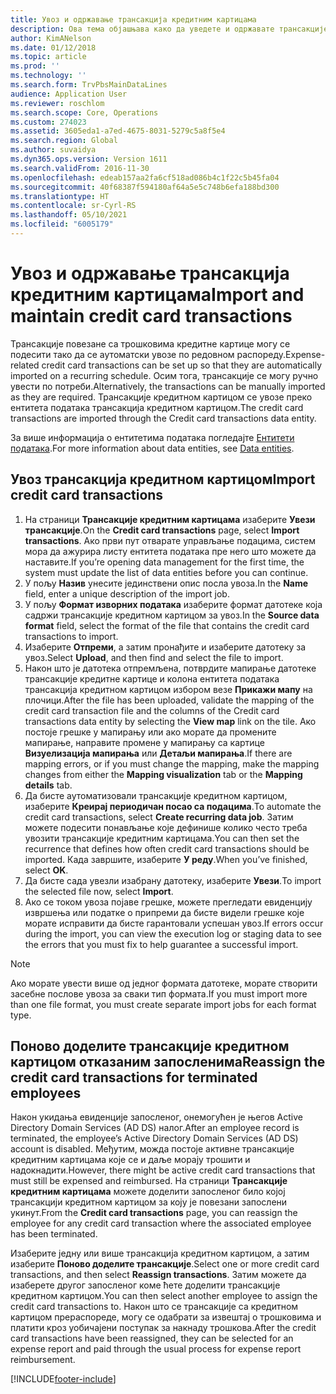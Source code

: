 ```yaml
---
title: Увоз и одржавање трансакција кредитним картицама
description: Ова тема објашњава како да уведете и одржавате трансакције кредитне картице повезане са трошковима. Ове трансакције се могу подесити тако да се аутоматски увозе по редовном распореду или се могу ручно увести по потреби.
author: KimANelson
ms.date: 01/12/2018
ms.topic: article
ms.prod: ''
ms.technology: ''
ms.search.form: TrvPbsMainDataLines
audience: Application User
ms.reviewer: roschlom
ms.search.scope: Core, Operations
ms.custom: 274023
ms.assetid: 3605eda1-a7ed-4675-8031-5279c5a8f5e4
ms.search.region: Global
ms.author: suvaidya
ms.dyn365.ops.version: Version 1611
ms.search.validFrom: 2016-11-30
ms.openlocfilehash: edeab157aa2fa6cf518ad086b4c1f22c5b45fa04
ms.sourcegitcommit: 40f68387f594180af64a5e5c748b6efa188bd300
ms.translationtype: HT
ms.contentlocale: sr-Cyrl-RS
ms.lasthandoff: 05/10/2021
ms.locfileid: "6005179"
---
```

# <a name="import-and-maintain-credit-card-transactions"></a><span data-ttu-id="8047c-104">Увоз и одржавање трансакција кредитним картицама</span><span class="sxs-lookup"><span data-stu-id="8047c-104">Import and maintain credit card transactions</span></span>

<span data-ttu-id="8047c-105">Трансакције повезане са трошковима кредитне картице могу се подесити тако да се аутоматски увозе по редовном распореду.</span><span class="sxs-lookup"><span data-stu-id="8047c-105">Expense-related credit card transactions can be set up so that they are automatically imported on a recurring schedule.</span></span> <span data-ttu-id="8047c-106">Осим тога, трансакције се могу ручно увести по потреби.</span><span class="sxs-lookup"><span data-stu-id="8047c-106">Alternatively, the transactions can be manually imported as they are required.</span></span> <span data-ttu-id="8047c-107">Трансакције кредитном картицом се увозе преко ентитета података трансакција кредитном картицом.</span><span class="sxs-lookup"><span data-stu-id="8047c-107">The credit card transactions are imported through the Credit card transactions data entity.</span></span>

<span data-ttu-id="8047c-108">За више информација о ентитетима података погледајте [Ентитети података](/dynamics365/fin-ops-core/dev-itpro/data-entities/data-entities).</span><span class="sxs-lookup"><span data-stu-id="8047c-108">For more information about data entities, see [Data entities](/dynamics365/fin-ops-core/dev-itpro/data-entities/data-entities).</span></span>

## <a name="import-credit-card-transactions"></a><span data-ttu-id="8047c-109">Увоз трансакција кредитном картицом</span><span class="sxs-lookup"><span data-stu-id="8047c-109">Import credit card transactions</span></span>

1. <span data-ttu-id="8047c-110">На страници **Трансакције кредитним картицама** изаберите **Увези трансакције**.</span><span class="sxs-lookup"><span data-stu-id="8047c-110">On the **Credit card transactions** page, select **Import transactions**.</span></span> <span data-ttu-id="8047c-111">Ако први пут отварате управљање подацима, систем мора да ажурира листу ентитета података пре него што можете да наставите.</span><span class="sxs-lookup"><span data-stu-id="8047c-111">If you’re opening data management for the first time, the system must update the list of data entities before you can continue.</span></span>
2. <span data-ttu-id="8047c-112">У пољу **Назив** унесите јединствени опис посла увоза.</span><span class="sxs-lookup"><span data-stu-id="8047c-112">In the **Name** field, enter a unique description of the import job.</span></span>
3. <span data-ttu-id="8047c-113">У пољу **Формат изворних података** изаберите формат датотеке која садржи трансакције кредитном картицом за увоз.</span><span class="sxs-lookup"><span data-stu-id="8047c-113">In the **Source data format** field, select the format of the file that contains the credit card transactions to import.</span></span>
4. <span data-ttu-id="8047c-114">Изаберите **Отпреми**, а затим пронађите и изаберите датотеку за увоз.</span><span class="sxs-lookup"><span data-stu-id="8047c-114">Select **Upload**, and then find and select the file to import.</span></span>
5. <span data-ttu-id="8047c-115">Након што је датотека отпремљена, потврдите мапирање датотеке трансакције кредитне картице и колона ентитета података трансакција кредитном картицом избором везе **Прикажи мапу** на плочици.</span><span class="sxs-lookup"><span data-stu-id="8047c-115">After the file has been uploaded, validate the mapping of the credit card transaction file and the columns of the Credit card transactions data entity by selecting the **View map** link on the tile.</span></span> <span data-ttu-id="8047c-116">Ако постоје грешке у мапирању или ако морате да промените мапирање, направите промене у мапирању са картице **Визуелизација мапирања** или **Детаљи мапирања**.</span><span class="sxs-lookup"><span data-stu-id="8047c-116">If there are mapping errors, or if you must change the mapping, make the mapping changes from either the **Mapping visualization** tab or the **Mapping details** tab.</span></span>
6. <span data-ttu-id="8047c-117">Да бисте аутоматизовали трансакције кредитном картицом, изаберите **Креирај периодичан посао са подацима**.</span><span class="sxs-lookup"><span data-stu-id="8047c-117">To automate the credit card transactions, select **Create recurring data job**.</span></span> <span data-ttu-id="8047c-118">Затим можете подесити понављање које дефинише колико често треба увозити трансакције кредитним картицама.</span><span class="sxs-lookup"><span data-stu-id="8047c-118">You can then set the recurrence that defines how often credit card transactions should be imported.</span></span> <span data-ttu-id="8047c-119">Када завршите, изаберите **У реду**.</span><span class="sxs-lookup"><span data-stu-id="8047c-119">When you’ve finished, select **OK**.</span></span>
7. <span data-ttu-id="8047c-120">Да бисте сада увезли изабрану датотеку, изаберите **Увези**.</span><span class="sxs-lookup"><span data-stu-id="8047c-120">To import the selected file now, select **Import**.</span></span>
8. <span data-ttu-id="8047c-121">Ако се током увоза појаве грешке, можете прегледати евиденцију извршења или податке о припреми да бисте видели грешке које морате исправити да бисте гарантовали успешан увоз.</span><span class="sxs-lookup"><span data-stu-id="8047c-121">If errors occur during the import, you can view the execution log or staging data to see the errors that you must fix to help guarantee a successful import.</span></span>

> [!NOTE]
> <span data-ttu-id="8047c-122">Ако морате увести више од једног формата датотеке, морате створити засебне послове увоза за сваки тип формата.</span><span class="sxs-lookup"><span data-stu-id="8047c-122">If you must import more than one file format, you must create separate import jobs for each format type.</span></span>

## <a name="reassign-the-credit-card-transactions-for-terminated-employees"></a><span data-ttu-id="8047c-123">Поново доделите трансакције кредитном картицом отказаним запосленима</span><span class="sxs-lookup"><span data-stu-id="8047c-123">Reassign the credit card transactions for terminated employees</span></span>

<span data-ttu-id="8047c-124">Након укидања евиденције запосленог, онемогућен је његов Active Directory Domain Services (AD DS) налог.</span><span class="sxs-lookup"><span data-stu-id="8047c-124">After an employee record is terminated, the employee’s Active Directory Domain Services (AD DS) account is disabled.</span></span> <span data-ttu-id="8047c-125">Међутим, можда постоје активне трансакције кредитним картицама које се и даље морају трошити и надокнадити.</span><span class="sxs-lookup"><span data-stu-id="8047c-125">However, there might be active credit card transactions that must still be expensed and reimbursed.</span></span> <span data-ttu-id="8047c-126">На страници **Трансакције кредитним картицама** можете доделити запосленог било којој трансакцији кредитном картицом за коју је повезани запослени укинут.</span><span class="sxs-lookup"><span data-stu-id="8047c-126">From the **Credit card transactions** page, you can reassign the employee for any credit card transaction where the associated employee has been terminated.</span></span>

<span data-ttu-id="8047c-127">Изаберите једну или више трансакција кредитном картицом, а затим изаберите **Поново доделите трансакције**.</span><span class="sxs-lookup"><span data-stu-id="8047c-127">Select one or more credit card transactions, and then select **Reassign transactions**.</span></span> <span data-ttu-id="8047c-128">Затим можете да изаберете другог запосленог коме ћете доделити трансакције кредитном картицом.</span><span class="sxs-lookup"><span data-stu-id="8047c-128">You can then select another employee to assign the credit card transactions to.</span></span> <span data-ttu-id="8047c-129">Након што се трансакције са кредитном картицом прераспореде, могу се одабрати за извештај о трошковима и платити кроз уобичајени поступак за накнаду трошкова.</span><span class="sxs-lookup"><span data-stu-id="8047c-129">After the credit card transactions have been reassigned, they can be selected for an expense report and paid through the usual process for expense report reimbursement.</span></span>


[!INCLUDE[footer-include](../includes/footer-banner.md)]